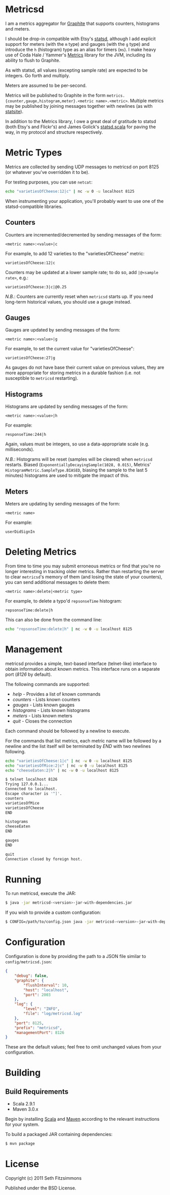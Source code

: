 Metricsd
========

I am a metrics aggregator for [Graphite](http://graphite.wikidot.com) that
supports counters, histograms and meters.

I should be drop-in compatible with Etsy's
[statsd](https://github.com/etsy/statsd), although I add explicit support for
meters (with the `m` type) and gauges (with the `g` type) and introduce the `h`
(histogram) type as an alias for timers (`ms`). I make heavy use of Coda Hale
/ Yammer's [Metrics](https://github.com/codahale/metrics) library for the JVM,
including its ability to flush to Graphite.

As with statsd, all values (excepting sample rate) are expected to be integers.
Go forth and multiply.

Meters are assumed to be per-second.

Metrics will be published to Graphite in the form
`metrics.{counter,gauge,histogram,meter}.<metric name>.<metric>`. Multiple
metrics may be published by joining messages together with newlines (as with
[statsite](https://github.com/kiip/statsite)).

In addition to the Metrics library, I owe a great deal of gratitude to statsd
(both Etsy's and Flickr's) and James Golick's
[statsd.scala](https://github.com/jamesgolick/statsd.scala) for paving the way,
in my protocol and structure respectively.

Metric Types
============

Metrics are collected by sending UDP messages to metricsd on port 8125 (or
whatever you've overridden it to be).

For testing purposes, you can use `netcat`:

```bash
echo "varietiesOfCheese:12|c" | nc -w 0 -u localhost 8125
```

When instrumenting your application, you'll probably want to use one of the
statsd-compatible libraries.

Counters
--------

Counters are incremented/decremented by sending messages of the form:

    <metric name>:<value>|c

For example, to add 12 varieties to the "varietiesOfCheese" metric:

    varietiesOfCheese:12|c

Counters may be updated at a lower sample rate; to do so, add `|@<sample
rate>`, e.g.:

    varietiesOfCheese:3|c|@0.25

_N.B._: Counters are currently reset when `metricsd` starts up. If you need
long-term historical values, you should use a gauge instead.

Gauges
------

Gauges are updated by sending messages of the form:

    <metric name>:<value>|g

For example, to set the current value for "varietiesOfCheese":

    varietiesOfCheese:27|g

As gauges do not have base their current value on previous values, they are
more appropriate for storing metrics in a durable fashion (i.e. not susceptible
to `metricsd` restarting).

Histograms
----------

Histograms are updated by sending messages of the form:

    <metric name>:<value>|h

For example:

    responseTime:244|h

Again, values must be integers, so use a data-appropriate scale (e.g.
milliseconds).

_N.B._: Histograms will be reset (samples will be cleared) when `metricsd`
restarts. Biased (`ExponentiallyDecayingSample(1028, 0.015)`, Metrics'
`HistogramMetric.SampleType.BIASED`, biasing the sample to the last 5 minutes)
histograms are used to mitigate the impact of this.

Meters
------

Meters are updating by sending messages of the form:

    <metric name>

For example:

    userDidSignIn

Deleting Metrics
================

From time to time you may submit erroneous metrics or find that you're no
longer interesting in tracking older metrics. Rather than restarting the server
to clear `metricsd`'s memory of them (and losing the state of your counters),
you can send additional messages to delete them:

    <metric name>:delete|<metric type>

For example, to delete a typo'd `repsonseTime` histogram:

    repsonseTime:delete|h

This can also be done from the command line:

```bash
echo "repsonseTime:delete|h" | nc -w 0 -u localhost 8125
```

Management
==========

metricsd provides a simple, text-based interface (telnet-like) interface to obtain
information about known metrics.  This interface runs on a separate port (*8126* by
default).

The following commands are supported: 

- *help* - Provides a list of known commands
- *counters* - Lists known counters
- *gauges* - Lists known gauges
- *histograms* - Lists known histograms
- *meters* - Lists known meters
- *quit* - Closes the connection

Each command should be followed by a newline to execute.

For the commands that list metrics, each metric name will be followed by a newline
and the list itself will be terminated by *END* with two newlines following.

```bash
echo "varietiesOfCheese:1|c" | nc -w 0 -u localhost 8125
echo "varietiesOfMice:2|c" | nc -w 0 -u localhost 8125
echo "cheeseEaten:2|h" | nc -w 0 -u localhost 8125

$ telnet localhost 8126
Trying 127.0.0.1...
Connected to localhost.
Escape character is '^]'.
counters
varietiesOfMice
varietiesOfCheese
END

histograms
cheeseEaten
END

gauges 
END

quit
Connection closed by foreign host.
```

Running
=======

To run metricsd, execute the JAR:

```bash
$ java -jar metricsd-<version>-jar-with-dependencies.jar
```

If you wish to provide a custom configuration:

```bash
$ CONFIG=/path/to/config.json java -jar metricsd-<version>-jar-with-dependencies.jar
```

Configuration
=============

Configuration is done by providing the path to a JSON file similar to
`config/metricsd.json`:

```json
{
    "debug": false,
    "graphite": {
        "flushInterval": 10,
        "host": "localhost",
        "port": 2003
    },
    "log": {
        "level": "INFO",
        "file": "log/metricsd.log"
    },
    "port": 8125,
    "prefix": "metricsd",
    "managementPort": 8126
}
```

These are the default values; feel free to omit unchanged values from your
configuration.

Building
========

Build Requirements
------------------

* Scala 2.9.1
* Maven 3.0.x

Begin by installing [Scala](http://www.scala-lang.org/) and
[Maven](http://maven.apache.org) according to the relevant instructions
for your system.

To build a packaged JAR containing dependencies:

```bash
$ mvn package
```

License
=======

Copyright (c) 2011 Seth Fitzsimmons

Published under the BSD License.
